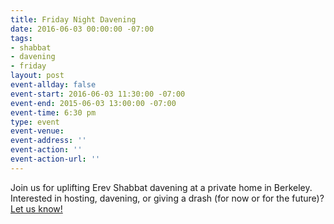 ```yaml
---
title: Friday Night Davening
date: 2016-06-03 00:00:00 -07:00
tags:
- shabbat
- davening
- friday
layout: post
event-allday: false
event-start: 2016-06-03 11:30:00 -07:00
event-end: 2015-06-03 13:00:00 -07:00
event-time: 6:30 pm
type: event
event-venue: 
event-address: ''
event-action: ''
event-action-url: ''
---
```


Join us for uplifting Erev Shabbat davening at a private home in Berkeley. Interested in hosting, davening, or giving a drash (for now or for the future)? [Let us know!](mailto:info@minyandafna.org)